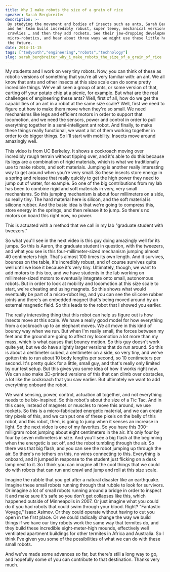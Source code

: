 ```yaml
---
title: Why I make robots the size of a grain of rice
speaker: Sarah Bergbreiter
description: >-
 By studying the movement and bodies of insects such as ants, Sarah Bergbreiter
 and her team build incredibly robust, super teeny, mechanical versions of creepy
 crawlies … and then they add rockets. See their jaw-dropping developments in
 micro-robotics, and hear about three ways we might use these little helpers in
 the future.
date: 2014-11-15
tags: ["tedyouth","engineering","robots","technology"]
slug: sarah_bergbreiter_why_i_make_robots_the_size_of_a_grain_of_rice
---
```


My students and I work on very tiny robots. Now, you can think of these as robotic
versions of something that you're all very familiar with: an ant. We all know that ants
and other insects at this size scale can do some pretty incredible things. We've all seen
a group of ants, or some version of that, carting off your potato chip at a picnic, for
example. But what are the real challenges of engineering these ants? Well, first of all,
how do we get the capabilities of an ant in a robot at the same size scale? Well, first we
need to figure out how to make them move when they're so small. We need mechanisms like
legs and efficient motors in order to support that locomotion, and we need the sensors,
power and control in order to pull everything together in a semi-intelligent ant robot.
And finally, to make these things really functional, we want a lot of them working
together in order to do bigger things. So I'll start with mobility. Insects move around
amazingly well.

This video is from UC Berkeley. It shows a cockroach moving over incredibly rough terrain
without tipping over, and it's able to do this because its legs are a combination of rigid
materials, which is what we traditionally use to make robots, and soft materials. Jumping
is another really interesting way to get around when you're very small. So these insects
store energy in a spring and release that really quickly to get the high power they need
to jump out of water, for example. So one of the big contributions from my lab has been to
combine rigid and soft materials in very, very small mechanisms. So this jumping mechanism
is about four millimeters on a side, so really tiny. The hard material here is silicon,
and the soft material is silicone rubber. And the basic idea is that we're going to
compress this, store energy in the springs, and then release it to jump. So there's no
motors on board this right now, no power.

This is actuated with a method that we call in my lab "graduate student with tweezers."

So what you'll see in the next video is this guy doing amazingly well for its jumps. So
this is Aaron, the graduate student in question, with the tweezers, and what you see is
this four-millimeter-sized mechanism jumping almost 40 centimeters high. That's almost
100 times its own length. And it survives, bounces on the table, it's incredibly robust,
and of course survives quite well until we lose it because it's very tiny. Ultimately,
though, we want to add motors to this too, and we have students in the lab working on
millimeter-sized motors to eventually integrate onto small, autonomous robots. But in
order to look at mobility and locomotion at this size scale to start, we're cheating and
using magnets. So this shows what would eventually be part of a micro-robot leg, and you
can see the silicone rubber joints and there's an embedded magnet that's being moved
around by an external magnetic field. So this leads to the robot that I showed you
earlier.

The really interesting thing that this robot can help us figure out is how insects move at
this scale. We have a really good model for how everything from a cockroach up to an
elephant moves. We all move in this kind of bouncy way when we run. But when I'm really
small, the forces between my feet and the ground are going to affect my locomotion a lot
more than my mass, which is what causes that bouncy motion. So this guy doesn't work quite
yet, but we do have slightly larger versions that do run around. So this is about a
centimeter cubed, a centimeter on a side, so very tiny, and we've gotten this to run about
10 body lengths per second, so 10 centimeters per second. It's pretty quick for a little,
small guy, and that's really only limited by our test setup. But this gives you some idea
of how it works right now. We can also make 3D-printed versions of this that can climb
over obstacles, a lot like the cockroach that you saw earlier. But ultimately we want to
add everything onboard the robot.

We want sensing, power, control, actuation all together, and not everything needs to be
bio-inspired. So this robot's about the size of a Tic Tac. And in this case, instead of
magnets or muscles to move this around, we use rockets. So this is a micro-fabricated
energetic material, and we can create tiny pixels of this, and we can put one of these
pixels on the belly of this robot, and this robot, then, is going to jump when it senses
an increase in light. So the next video is one of my favorites. So you have this
300-milligram robot jumping about eight centimeters in the air. It's only four by four by
seven millimeters in size. And you'll see a big flash at the beginning when the energetic
is set off, and the robot tumbling through the air. So there was that big flash, and you
can see the robot jumping up through the air. So there's no tethers on this, no wires
connecting to this. Everything is onboard, and it jumped in response to the student just
flicking on a desk lamp next to it. So I think you can imagine all the cool things that we
could do with robots that can run and crawl and jump and roll at this size
scale.

Imagine the rubble that you get after a natural disaster like an earthquake. Imagine
these small robots running through that rubble to look for survivors. Or imagine a lot of
small robots running around a bridge in order to inspect it and make sure it's safe so you
don't get collapses like this, which happened outside of Minneapolis in 2007. Or just
imagine what you could do if you had robots that could swim through your blood. Right?
"Fantastic Voyage," Isaac Asimov. Or they could operate without having to cut you open in
the first place. Or we could radically change the way we build things if we have our tiny
robots work the same way that termites do, and they build these incredible
eight-meter-high mounds, effectively well ventilated apartment buildings for other
termites in Africa and Australia. So I think I've given you some of the possibilities of
what we can do with these small robots.

And we've made some advances so far, but there's still a long way to go, and hopefully
some of you can contribute to that destination. Thanks very much.

<!--
ad_duration=3.33
comment_count=49
event="TEDYouth 2014"
external_start_time=0
intro_duration=11.82
is_subtitle_required="False"
is_talk_featured="True"
language="en"
language_swap="False"
native_language="en"
number_of_related_talks=6
number_of_speakers=1
number_of_subtitled_videos=33
number_of_tags=4
number_of_talk_download_languages=33
number_of_talk_more_resources=0
number_of_talk_recommendations=0
number_of_talks_take_actions=0
post_ad_duration=0.83
published_timestamp="2015-01-21 16:49:09"
recording_date="2014-11-15"
speaker_description="Microroboticist"
speaker_is_published=1
speaker_name="Sarah Bergbreiter"
talk_name="Why I make robots the size of a grain of rice"
talks_tags=["tedyouth","engineering","robots","technology"]
url_audio="https://download.ted.com/talks/SarahBergbreiter_2014Y.mp3?apikey=acme-roadrunner"
url_photo_speaker="https://pe.tedcdn.com/images/ted/1b35f09b9b4437cd84a835258aeb35025588c514_254x191.jpg"
url_photo_talk="https://pe.tedcdn.com/images/ted/9d04978903c66e24b46aa67af8a9ecd448332a48_2880x1620.jpg"
url_webpage="https://www.ted.com/talks/sarah_bergbreiter_why_i_make_robots_the_size_of_a_grain_of_rice"
video_type_name="TED Stage Talk"
-->